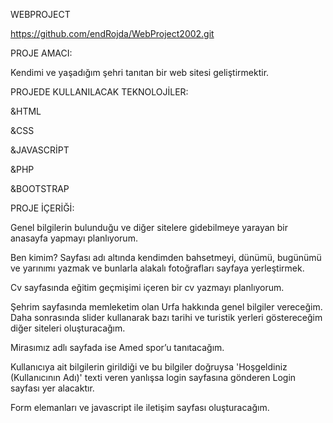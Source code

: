 WEBPROJECT

https://github.com/endRojda/WebProject2002.git

 PROJE AMACI:

Kendimi ve yaşadığım şehri tanıtan bir web sitesi geliştirmektir.

PROJEDE KULLANILACAK TEKNOLOJİLER:

&HTML

&CSS

&JAVASCRİPT

&PHP

&BOOTSTRAP

PROJE İÇERİĞİ:

Genel bilgilerin bulunduğu ve diğer sitelere gidebilmeye yarayan bir anasayfa yapmayı planlıyorum.

Ben kimim? Sayfası adı altında kendimden bahsetmeyi, dünümü, bugünümü ve yarınımı yazmak ve bunlarla alakalı fotoğrafları sayfaya yerleştirmek.

Cv sayfasında eğitim geçmişimi içeren bir cv yazmayı planlıyorum.

Şehrim sayfasında memleketim olan Urfa hakkında genel bilgiler vereceğim. Daha sonrasında slider kullanarak bazı tarihi ve turistik yerleri göstereceğim diğer siteleri oluşturacağım.

Mirasımız adlı sayfada ise Amed spor’u tanıtacağım.

Kullanıcıya ait bilgilerin girildiği ve bu bilgiler doğruysa 'Hoşgeldiniz (Kullanıcının Adı)' texti veren yanlışsa login sayfasına gönderen Login sayfası yer alacaktır.

Form elemanları ve javascript ile iletişim sayfası oluşturacağım.

